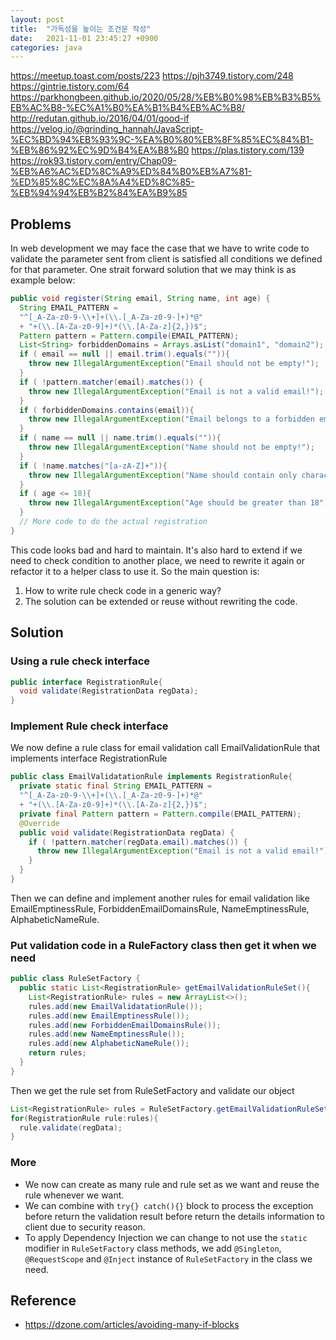 ```yaml
---
layout: post
title:  "가독성을 높이는 조건문 작성"
date:   2021-11-01 23:45:27 +0900
categories: java 
---
```


https://meetup.toast.com/posts/223
https://pjh3749.tistory.com/248
https://gintrie.tistory.com/64
https://parkhongbeen.github.io/2020/05/28/%EB%B0%98%EB%B3%B5%EB%AC%B8-%EC%A1%B0%EA%B1%B4%EB%AC%B8/
http://redutan.github.io/2016/04/01/good-if
https://velog.io/@grinding_hannah/JavaScript-%EC%BD%94%EB%93%9C-%EA%B0%80%EB%8F%85%EC%84%B1-%EB%86%92%EC%9D%B4%EA%B8%B0
https://plas.tistory.com/139
https://rok93.tistory.com/entry/Chap09-%EB%A6%AC%ED%8C%A9%ED%84%B0%EB%A7%81-%ED%85%8C%EC%8A%A4%ED%8C%85-%EB%94%94%EB%B2%84%EA%B9%85



## Problems
In web development we may face the case that we have to write code to validate the parameter sent from client is satisfied all conditions we defined for that parameter. One strait forward solution that we may think is as example below:
```java
public void register(String email, String name, int age) {
  String EMAIL_PATTERN = 
  "^[_A-Za-z0-9-\\+]+(\\.[_A-Za-z0-9-]+)*@"
  + "+(\\.[A-Za-z0-9]+)*(\\.[A-Za-z]{2,})$";
  Pattern pattern = Pattern.compile(EMAIL_PATTERN);
  List<String> forbiddenDomains = Arrays.asList("domain1", "domain2");
  if ( email == null || email.trim().equals("")){
    throw new IllegalArgumentException("Email should not be empty!");
  }
  if ( !pattern.matcher(email).matches()) {
    throw new IllegalArgumentException("Email is not a valid email!");
  }
  if ( forbiddenDomains.contains(email)){
    throw new IllegalArgumentException("Email belongs to a forbidden email");
  }
  if ( name == null || name.trim().equals("")){
    throw new IllegalArgumentException("Name should not be empty!");
  }
  if ( !name.matches("[a-zA-Z]+")){
    throw new IllegalArgumentException("Name should contain only characters");
  } 
  if ( age <= 18){
    throw new IllegalArgumentException("Age should be greater than 18");
  }
  // More code to do the actual registration
}
```
This code looks bad and hard to maintain. It's also hard to extend if we need to check condition to another place, we need to rewrite it again or refactor it to a helper class to use it. So the main question is:
1. How to write rule check code in a generic way?
2. The solution can be extended or reuse without rewriting the code.
## Solution
### Using a rule check interface
```java
public interface RegistrationRule{
  void validate(RegistrationData regData);
}
```
### Implement Rule check interface
We now define a rule class for email validation call EmailValidationRule that implements interface RegistrationRule
```java
public class EmailValidatationRule implements RegistrationRule{
  private static final String EMAIL_PATTERN = 
  "^[_A-Za-z0-9-\\+]+(\\.[_A-Za-z0-9-]+)*@"
  + "+(\\.[A-Za-z0-9]+)*(\\.[A-Za-z]{2,})$";
  private final Pattern pattern = Pattern.compile(EMAIL_PATTERN);
  @Override
  public void validate(RegistrationData regData) {
    if ( !pattern.matcher(regData.email).matches()) {
      throw new IllegalArgumentException("Email is not a valid email!");
    }
  }
}
```
Then we can define and implement another rules for email validation like EmailEmptinessRule, ForbiddenEmailDomainsRule, NameEmptinessRule, AlphabeticNameRule.
### Put validation code in a RuleFactory class then get it when we need
```java
public class RuleSetFactory {
  public static List<RegistrationRule> getEmailValidationRuleSet(){
    List<RegistrationRule> rules = new ArrayList<>();
    rules.add(new EmailValidatationRule());
    rules.add(new EmailEmptinessRule());
    rules.add(new ForbiddenEmailDomainsRule());
    rules.add(new NameEmptinessRule());
    rules.add(new AlphabeticNameRule());
    return rules;
  }
}
```
Then we get the rule set from RuleSetFactory and validate our object
```java
List<RegistrationRule> rules = RuleSetFactory.getEmailValidationRuleSet();
for(RegistrationRule rule:rules){
  rule.validate(regData);
}
```
### More
- We now can create as many rule and rule set as we want and reuse the rule whenever we want.
- We can combine with `try{} catch(){}` block to process the exception before return the validation result before return the details information to client due to security reason.
- To apply Dependency Injection we can change to not use the `static` modifier in `RuleSetFactory` class methods, we add `@Singleton`, `@RequestScope` and `@Inject` instance of `RuleSetFactory` in the class we need.
## Reference
- https://dzone.com/articles/avoiding-many-if-blocks